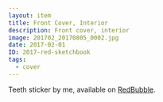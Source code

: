 ```yaml
---
layout: item
title: Front Cover, Interior
description: Front cover, interior
image: 201702_20170805_0002.jpg
date: 2017-02-01
ID: 2017-red-sketchbook
tags: 
  - cover
---
```


Teeth sticker by me, available on [RedBubble](https://www.redbubble.com/people/latewerks/works/25417598-teeth?asc=u&kind=transparent_sticker&p=transparent-sticker&size=small).